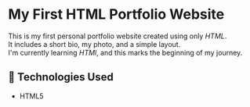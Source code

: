 # My First HTML Portfolio Website

This is my first personal portfolio website created using only *HTML*.  
It includes a short bio, my photo, and a simple layout.  
I'm currently learning *HTMl*, and this marks the beginning of my journey.

## 🔧 Technologies Used
- HTML5


